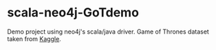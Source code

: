 # scala-neo4j-GoTdemo

Demo project using neo4j's scala/java driver.
Game of Thrones dataset taken from [Kaggle](https://www.kaggle.com/mylesoneill/game-of-thrones).
